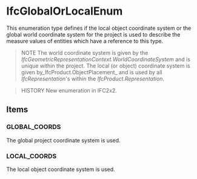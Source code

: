 # IfcGlobalOrLocalEnum

This enumeration type defines if the local object coordinate system or the global world coordinate system for the project is used to describe the measure values of entities which have a reference to this type.
<!-- end of short definition -->


> NOTE The world coordinate system is given by the _IfcGeometricRepresentationContext.WorldCoordinateSystem_ and is unique within the project. The local (or object) coordinate system is given by_IfcProduct.ObjectPlacement_ and is used by all _IfcRepresentation_'s within the _IfcProduct.Representation_.

> HISTORY New enumeration in IFC2x2.

## Items

### GLOBAL_COORDS
The global project coordinate system is used.

### LOCAL_COORDS
The local object coordinate system is used.
